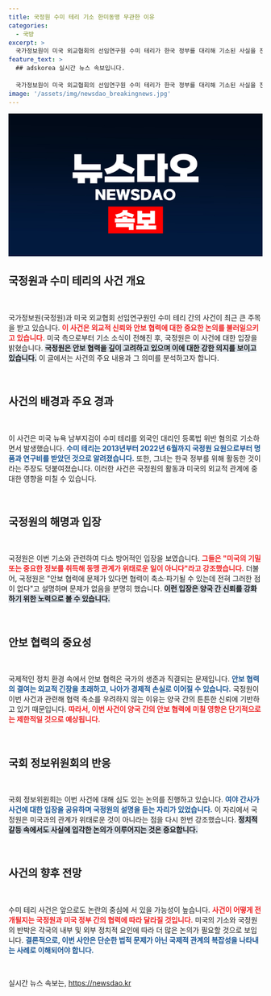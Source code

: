 ```yaml
---
title: 국정원 수미 테리 기소 한미동맹 무관한 이유
categories:
  - 국방
excerpt: >
  국가정보원이 미국 외교협회의 선임연구원 수미 테리가 한국 정부를 대리해 기소된 사실을 전하며, 양국 안보 협력에는 위협이 없다고 강조했습니다. 이 사건의 배경과 파장은 과연 어떤 모습일까요? 클릭해보세요!
feature_text: >
  ## adskorea 실시간 뉴스 속보입니다.

  국가정보원이 미국 외교협회의 선임연구원 수미 테리가 한국 정부를 대리해 기소된 사실을 전하며, 양국 안보 협력에는 위협이 없다고 강조했습니다. 이 사건의 배경과 파장은 과연 어떤 모습일까요? 클릭해보세요!
image: '/assets/img/newsdao_breakingnews.jpg'
---
```


<p><img src="/assets/img/newsdao_breakingnews.jpg" alt="adskorea 속보" /></p>

<h2 data-ke-size="size26">국정원과 수미 테리의 사건 개요</h2>

<p data-ke-size="size16">&nbsp;</p>

<p>국가정보원(국정원)과 미국 외교협회 선임연구원인 수미 테리 간의 사건이 최근 큰 주목을 받고 있습니다. <b><span style="color: #ee2323;">이 사건은 외교적 신뢰와 안보 협력에 대한 중요한 논의를 불러일으키고 있습니다.</span></b> 미국 측으로부터 기소 소식이 전해진 후, 국정원은 이 사건에 대한 입장을 밝혔습니다. <b><span style="background-color: #21538527;">국정원은 안보 협력을 깊이 고려하고 있으며 이에 대한 강한 의지를 보이고 있습니다.</span></b> 이 글에서는 사건의 주요 내용과 그 의미를 분석하고자 합니다.</p>

<p data-ke-size="size16">&nbsp;</p>

<h2 data-ke-size="size26">사건의 배경과 주요 경과</h2>

<p data-ke-size="size16">&nbsp;</p>

<p>이 사건은 미국 뉴욕 남부지검이 수미 테리를 외국인 대리인 등록법 위반 혐의로 기소하면서 발생했습니다. <b><span style="color: #1a5490;">수미 테리는 2013년부터 2022년 6월까지 국정원 요원으로부터 명품과 연구비를 받았던 것으로 알려졌습니다.</span></b> 또한, 그녀는 한국 정부를 위해 활동한 것이라는 주장도 덧붙여졌습니다. 이러한 사건은 국정원의 활동과 미국의 외교적 관계에 중대한 영향을 미칠 수 있습니다.</p>

<p data-ke-size="size16">&nbsp;</p>

<h2 data-ke-size="size26">국정원의 해명과 입장</h2>

<p data-ke-size="size16">&nbsp;</p>

<p>국정원은 이번 기소와 관련하여 다소 방어적인 입장을 보였습니다. <b><span style="color: #ee2323;">그들은 "미국의 기밀 또는 중요한 정보를 취득해 동맹 관계가 위태로운 일이 아니다"라고 강조했습니다.</span></b> 더불어, 국정원은 "안보 협력에 문제가 있다면 협력이 축소·파기될 수 있는데 전혀 그러한 점이 없다"고 설명하며 문제가 없음을 분명히 했습니다. <b><span style="background-color: #21538527;">이런 입장은 양국 간 신뢰를 강화하기 위한 노력으로 볼 수 있습니다.</span></b></p>

<p data-ke-size="size16">&nbsp;</p>

<h2 data-ke-size="size26">안보 협력의 중요성</h2>

<p data-ke-size="size16">&nbsp;</p>

<p>국제적인 정치 환경 속에서 안보 협력은 국가의 생존과 직결되는 문제입니다. <b><span style="color: #1a5490;">안보 협력의 결여는 외교적 긴장을 초래하고, 나아가 경제적 손실로 이어질 수 있습니다.</span></b> 국정원이 이번 사건과 관련해 협력 축소를 우려하지 않는 이유는 양국 간의 튼튼한 신뢰에 기반하고 있기 때문입니다. <b><span style="color: #ee2323;">따라서, 이번 사건이 양국 간의 안보 협력에 미칠 영향은 단기적으로는 제한적일 것으로 예상됩니다.</span></b></p>

<p data-ke-size="size16">&nbsp;</p>

<h2 data-ke-size="size26">국회 정보위원회의 반응</h2>

<p data-ke-size="size16">&nbsp;</p>

<p>국회 정보위원회는 이번 사건에 대해 심도 있는 논의를 진행하고 있습니다. <b><span style="color: #1a5490;">여야 간사가 사건에 대한 입장을 공유하며 국정원의 설명을 듣는 자리가 있었습니다.</span></b> 이 자리에서 국정원은 미국과의 관계가 위태로운 것이 아니라는 점을 다시 한번 강조했습니다. <b><span style="background-color: #21538527;">정치적 갈등 속에서도 사실에 입각한 논의가 이루어지는 것은 중요합니다.</span></b></p>

<p data-ke-size="size16">&nbsp;</p>

<h2 data-ke-size="size26">사건의 향후 전망</h2>

<p data-ke-size="size16">&nbsp;</p>

<p>수미 테리 사건은 앞으로도 논란의 중심에 서 있을 가능성이 높습니다. <b><span style="color: #ee2323;">사건이 어떻게 전개될지는 국정원과 미국 정부 간의 협력에 따라 달라질 것입니다.</span></b> 미국의 기소와 국정원의 반박은 각국의 내부 및 외부 정치적 요인에 따라 더 많은 논의가 필요할 것으로 보입니다. <b><span style="color: #1a5490;">결론적으로, 이번 사안은 단순한 법적 문제가 아닌 국제적 관계의 복잡성을 나타내는 사례로 이해되어야 합니다.</span></b></p>

<p data-ke-size="size16">&nbsp;</p>
실시간 뉴스 속보는, <a href="https://newsdao.kr" rel="dofollow">https://newsdao.kr</a>


